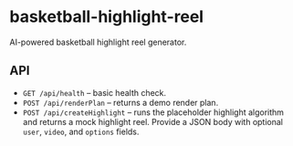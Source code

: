 # basketball-highlight-reel
AI-powered basketball highlight reel generator.

## API

- `GET /api/health` – basic health check.
- `POST /api/renderPlan` – returns a demo render plan.
- `POST /api/createHighlight` – runs the placeholder highlight algorithm and returns a mock highlight reel. Provide a JSON body with optional `user`, `video`, and `options` fields.
